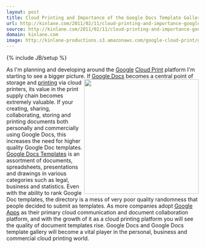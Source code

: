 ```yaml
---
layout: post
title: Cloud Printing and Importance of the Google Docs Template Gallery
url: http://kinlane.com/2011/02/11/cloud-printing-and-importance-google-docs-template-gallery/
source: http://kinlane.com/2011/02/11/cloud-printing-and-importance-google-docs-template-gallery/
domain: kinlane.com
image: http://kinlane-productions.s3.amazonaws.com/google-cloud-print/google-docs-template-gallery-1.png
---
```

{% include JB/setup %}<p>
     As I'm planning and developing around the <a href="http://www.kinlane.com/category/google/">Google</a> <a href="http://www.kinlane.com/category/cloud-computing/cloud-print/">Cloud Print</a> platform I'm starting to see a bigger picture. <a href="https://docs.google.com/templates"
        target="_blank"><img class="c1"
          src="http://kinlane-productions.s3.amazonaws.com/google-cloud-print/google-docs-template-gallery-1.png"
          alt=""
          width="300"
          align="right" /></a> If <a href="http://www.kinlane.com/category/google/google-docs/">Google Docs</a> becomes a central point of storage and <a href="http://www.kinlane.com/category/publishing/">printing</a> via cloud printers, its value in the print supply chain becomes extremely valuable. If your creating, sharing, collaborating, storing and printing documents both personally and commercially using Google Docs, this increases the need for higher quality Google Doc templates. <a href="https://docs.google.com/templates"
        target="_blank">Google Docs Templates</a> is an assortment of documents, spreadsheets, presentations and drawings in various categories such as legal, business and statistics. Even with the ability to rank Google Doc templates, the directory is a mess of very poor quality randomness that people decided to submit as templates. As more companies adopt <a href="http://www.kinlane.com/category/google/google-apps-google/">Google Apps</a> as their primary cloud communication and document collaboration platform, and with the growth of it as a cloud printing platform you will see the quality of document templates rise. Google Docs and Google Docs template gallery will become a vital player in the personal, business and commercial cloud printing world.
</p>